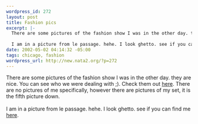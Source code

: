 ```yaml
--- 
wordpress_id: 272
layout: post
title: Fashion pics
excerpt: |-
  There are some pictures of the fashion show I was in the other day. they are nice. You can see who we were dealing with ;). Check them out here. There are no pictures of me specifically, however there are pictures of my set, it is the fifth picture down.
  
  I am in a picture from le passage. hehe. I look ghetto. see if you can find me...
date: 2002-05-02 04:14:32 -05:00
tags: chicago, fashion
wordpress_url: http://new.nata2.org/?p=272
---
```

There are some pictures of the fashion show I was in the other day. they are nice. You can see who we were dealing with ;). Check them out <a href="http://www.urchicago.com/lepassage.asp">here</a>. There are no pictures of me specifically, however there are pictures of my set, it is the fifth picture down.
<br/><br/>
I am in a picture from le passage. hehe. I look ghetto. see if you can find me <a href="http://www.urchicago.com/lepassage8.asp">here</a>.

